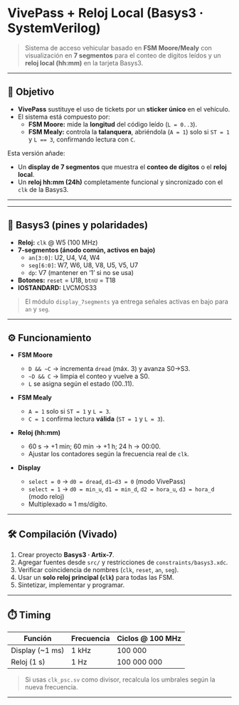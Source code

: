 # VivePass + Reloj Local (Basys3 · SystemVerilog)

> Sistema de acceso vehicular basado en **FSM Moore/Mealy** con visualización en **7 segmentos** para el conteo de dígitos leídos y un **reloj local (hh:mm)** en la tarjeta Basys3.

---

## 🎯 Objetivo

- **VivePass** sustituye el uso de tickets por un **sticker único** en el vehículo.  
- El sistema está compuesto por:
  - **FSM Moore:** mide la **longitud** del código leído (`L = 0..3`).
  - **FSM Mealy:** controla la **talanquera**, abriéndola (`A = 1`) solo si `ST = 1` y `L == 3`, confirmando lectura con `C`.

Esta versión añade:
- Un **display de 7 segmentos** que muestra el **conteo de dígitos** o el **reloj local**.
- Un **reloj hh:mm (24h)** completamente funcional y sincronizado con el `clk` de la Basys3.

---


---

## 🔌 Basys3 (pines y polaridades)

- **Reloj:** `clk` @ W5 (100 MHz)  
- **7-segmentos (ánodo común, activos en bajo)**  
  - `an[3:0]`: U2, U4, V4, W4  
  - `seg[6:0]`: W7, W6, U8, V8, U5, V5, U7  
  - `dp`: V7 (mantener en ‘1’ si no se usa)
- **Botones:** `reset` = U18, `btnU` = T18  
- **IOSTANDARD:** LVCMOS33  

> El módulo `display_7segments` ya entrega señales activas en bajo para `an` y `seg`.

---

## ⚙️ Funcionamiento

- **FSM Moore**
  - `D && ~C` → incrementa `dread` (máx. 3) y avanza S0→S3.  
  - `~D && C` → limpia el conteo y vuelve a S0.  
  - `L` se asigna según el estado (00..11).

- **FSM Mealy**
  - `A = 1` solo si `ST = 1` y `L = 3`.  
  - `C = 1` confirma lectura **válida** (`ST = 1` y `L = 3`).

- **Reloj (hh:mm)**
  - 60 s → +1 min; 60 min → +1 h; 24 h → 00:00.  
  - Ajustar los contadores según la frecuencia real de `clk`.

- **Display**
  - `select = 0` → `d0 = dread`, `d1–d3 = 0` (modo VivePass)  
  - `select = 1` → `d0 = min_u`, `d1 = min_d`, `d2 = hora_u`, `d3 = hora_d` (modo reloj)  
  - Multiplexado ≈ 1 ms/dígito.

---

## 🛠️ Compilación (Vivado)

1. Crear proyecto **Basys3 · Artix-7**.  
2. Agregar fuentes desde `src/` y restricciones de `constraints/basys3.xdc`.  
3. Verificar coincidencia de nombres (`clk`, `reset`, `an`, `seg`).  
4. Usar un **solo reloj principal (`clk`)** para todas las FSM.  
5. Sintetizar, implementar y programar.

---

## ⏱️ Timing

| Función   | Frecuencia | Ciclos @ 100 MHz |
|------------|-------------|------------------|
| Display (~1 ms) | 1 kHz | 100 000 |
| Reloj (1 s)     | 1 Hz  | 100 000 000 |

> Si usas `clk_psc.sv` como divisor, recalcula los umbrales según la nueva frecuencia.

---


